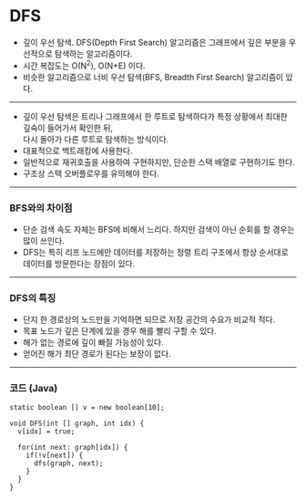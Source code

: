 # DFS
- 깊이 우선 탐색. DFS(Depth First Search) 알고리즘은 그래프에서 깊은 부분을 우선적으로 탐색하는 알고리즘이다.
- 시간 복잡도는 O(N<sup>2</sup>), O(N+E) 이다.
- 비슷한 알고리즘으로 너비 우선 탐색(BFS, Breadth First Search) 알고리즘이 있다.
***
- 깊이 우선 탐색은 트리나 그래프에서 한 루트로 탐색하다가 특정 상황에서 최대한 깊숙이 들어가서 확인한 뒤,  
다시 돌아가 다른 루트로 탐색하는 방식이다.
- 대표적으로 백트래킹에 사용한다.
- 일반적으로 재귀호출을 사용하여 구현하지만, 단순한 스택 배열로 구현하기도 한다.
- 구조상 스택 오버플로우를 유의해야 한다.
***
### BFS와의 차이점
- 단순 검색 속도 자체는 BFS에 비해서 느리다. 하지만 검색이 아닌 순회를 할 경우는 많이 쓰인다.
- DFS는 특히 리프 노드에만 데이터를 저장하는 정렬 트리 구조에서 항상 순서대로 데이터를 방문한다는 장점이 있다.
***
### DFS의 특징
- 단지 한 경로상의 노드만을 기억하면 되므로 저장 공간의 수요가 비교적 적다.
- 목표 노드가 깊은 단계에 있을 경우 해를 빨리 구할 수 있다.
- 해가 없는 경로에 깊이 빠질 가능성이 있다.
- 얻어진 해가 최단 경로가 된다는 보장이 없다.
***
### 코드 (Java)

```
static boolean [] v = new boolean[10];

void DFS(int [] graph, int idx) {
  v[idx] = true;
  
  for(int next: graph[idx]) {
    if(!v[next]) {
      dfs(graph, next);
    }
  }
}
```
